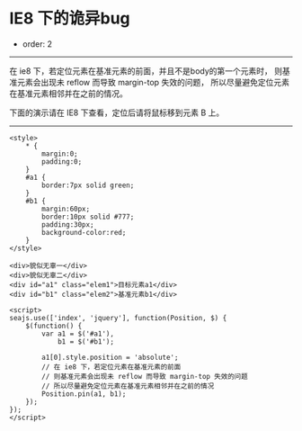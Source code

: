 # IE8 下的诡异bug

- order: 2

---

在 ie8 下，若定位元素在基准元素的前面，并且不是body的第一个元素时，
则基准元素会出现未 reflow 而导致 margin-top 失效的问题，
所以尽量避免定位元素在基准元素相邻并在之前的情况。

下面的演示请在 IE8 下查看，定位后请将鼠标移到元素 B 上。

---

````iframe:350
<style>
    * {
        margin:0;
        padding:0;
    }
    #a1 {
        border:7px solid green;
    }
    #b1 {
        margin:60px;
        border:10px solid #777;
        padding:30px;
        background-color:red;
    }
</style>

<div>貌似无辜一</div>
<div>貌似无辜二</div>
<div id="a1" class="elem1">目标元素a1</div>
<div id="b1" class="elem2">基准元素b1</div>

<script>
seajs.use(['index', 'jquery'], function(Position, $) {
    $(function() {
        var a1 = $('#a1'),
            b1 = $('#b1');

        a1[0].style.position = 'absolute';
        // 在 ie8 下，若定位元素在基准元素的前面
        // 则基准元素会出现未 reflow 而导致 margin-top 失效的问题
        // 所以尽量避免定位元素在基准元素相邻并在之前的情况
        Position.pin(a1, b1);
    });
});
</script>
````
